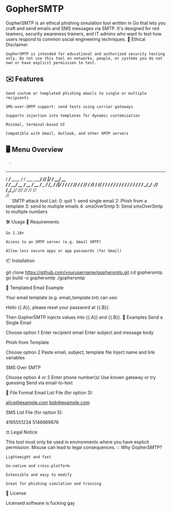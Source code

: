 # GopherSMTP

GopherSMTP is an ethical phishing simulation tool written in Go that lets you craft and send emails and SMS messages via SMTP. It's designed for red teamers, security awareness trainers, and IT admins who want to test how users respond to common social engineering techniques.
🚨 Ethical Disclaimer

    GopherSMTP is intended for educational and authorized security testing only. Do not use this tool on networks, people, or systems you do not own or have explicit permission to test.

## ✉️ Features

    Send custom or templated phishing emails to single or multiple recipients

    SMS-over-SMTP support: send texts using carrier gateways

    Supports injection into templates for dynamic customization

    Minimal, terminal-based UI

    Compatible with Gmail, Outlook, and other SMTP servers

## 🖥️ Menu Overview
 ` ` `
   ______            __              _____ __  _____________ 
  / ____/___  ____  / /_  ___  _____/ ___//  |/  /_  __/ __ \
 / / __/ __ \/ __ \/ __ \/ _ \/ ___/\__ \/ /|_/ / / / / /_/ /
/ /_/ / /_/ / /_/ / / / /  __/ /   ___/ / /  / / / / / ____/ 
\____/\____/ .___/_/ /_/\___/_/   /____/_/  /_/ /_/ /_/      
          /_/                                                
 ` ` `
SMTP attack tool
List:
0: quit 
1: send single email 
2: Phish from a template 
3: send to multiple emails 
4: smsOverSmtp
5: Send smsOverSmtp to multiple numbers

🛠️ Usage
🔐 Requirements

    Go 1.18+

    Access to an SMTP server (e.g. Gmail SMTP)

    Allow less secure apps or app passwords (for Gmail)

📦 Installation

git clone https://github.com/yourusername/gophersmtp.git
cd gophersmtp
go build -o gophersmtp
./gophersmtp

📧 Templated Email Example

Your email template (e.g. email_template.txt) can use:

Hello {{.A}}, please reset your password at {{.B}}.

Then GopherSMTP injects values into {{.A}} and {{.B}}.
🧪 Examples
Send a Single Email

Choose option 1
Enter recipient email
Enter subject and message body

Phish from Template

Choose option 2
Paste email, subject, template file
Inject name and link variables

SMS Over SMTP

Choose option 4 or 5
Enter phone number(s)
Use known gateway or try guessing
Send via email-to-text

📁 File Format
Email List File (for option 3):

alice@example.com
bob@example.com

SMS List File (for option 5):

4165551234
5146669876

⚖️ Legal Notice

This tool must only be used in environments where you have explicit permission. Misuse can lead to legal consequences.
💡 Why GopherSMTP?

    Lightweight and fast

    Go-native and cross-platform

    Extensible and easy to modify

    Great for phishing simulation and training

📃 License

Licensed software is fucking gay
